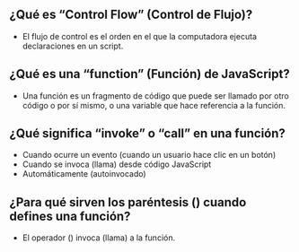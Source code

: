 ## ¿Qué es “Control Flow” (Control de Flujo)?

+ El flujo de control es el orden en el que la computadora ejecuta declaraciones en un script.


## ¿Qué es una “function” (Función) de JavaScript?

+ Una función es un fragmento de código que puede ser llamado por otro código o por sí mismo, o una variable que hace referencia a la función.

## ¿Qué significa “invoke” o “call” en una función?

+ Cuando ocurre un evento (cuando un usuario hace clic en un botón)
+ Cuando se invoca (llama) desde código JavaScript
+ Automáticamente (autoinvocado)

## ¿Para qué sirven los paréntesis () cuando defines una función?

+ El operador () invoca (llama) a la función.